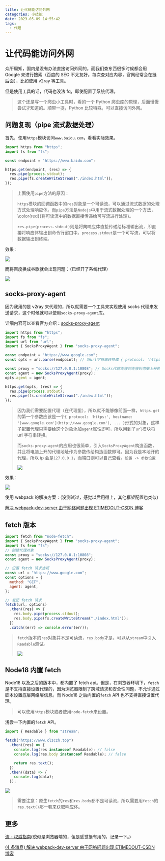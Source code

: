 ```yaml
---
title: 让代码能访问外网
categories: 小技能
date: 2023-05-09 14:55:42
tags:
  - 代理
---
```


# 让代码能访问外网

众所周知，国内是没有办法直接访问外网的，而我们查东西很多时候都会用 Google 来进行搜索（百度的 SEO 不太友好，每次查对应内容，官网经常会在挺后面），比如使用 v2ray 等工具。

但是使用工具的话，代码也没法 fq，即使配置了系统代理。

> 这个还是写一个爬虫小工具时，看的一个 Python 爬虫库的原理，后面慢慢尝试才知道的。顺带一提，Python 比较特殊，可以直接访问外网。

## 问题复现（pipe 流式数据处理）

首先，使用`https`模块访问`www.baidu.com`，看看实际效果。

```js
import https from "https";
import fs from "fs";

const endpoint = "https://www.baidu.com";

https.get(endpoint, (res) => {
  res.pipe(process.stdout);
  res.pipe(fs.createWriteStream("./index.html"));
});
```

> 上面使用`pipe`方法的原因：
>
> `https`模块的回调函数中的`res`对象是一个可读流，可以通过流式数据的处理方式处理响应体。而`pipe`方法是`Nodejs`中用于流式数据处理的一个方法，\color{red}{将可读流中的数据直接传递给可写流进行处理}。
>
> `res.pipe(process.stdout)`则是将向响应体直接传递给标准输出流，即直接将响应体输出到命令行窗口中。`process.stdout`是一个可写流，可以将数据输出到终端。

效果：

![](https://cdn.jsdelivr.net/gh/13535944743/CLZ_img@master/images/202304081053283.png)

而将百度换成谷歌就会出现问题：（已经开了系统代理）

![](https://cdn.jsdelivr.net/gh/13535944743/CLZ_img@master/images/202304081055947.png)

## socks-proxy-agent

因为我用的是 v2ray 来代理的，所以就需要一个工具来实现使用 socks 代理来发送请求，这个时候就可以使用`socks-proxy-agent`库。

详细内容可以查看官方介绍：[socks-proxy-agent](https://www.npmjs.com/package/socks-proxy-agent)

```js
import https from "https";
import fs from "fs";
import url from "url";
import { SocksProxyAgent } from "socks-proxy-agent";

const endpoint = "https://www.google.com";
const opts = url.parse(endpoint); // 将url字符串转换成 { protocol: 'https:', hostname: 'www.google.com', ... }的对象形式

const proxy = "socks://127.0.0.1:10808"; // Socks代理连接到连接到电脑上开的v2ray代理
const agent = new SocksProxyAgent(proxy);
opts.agent = agent;

https.get(opts, (res) => {
  res.pipe(process.stdout);
  res.pipe(fs.createWriteStream("./index.html"));
});
```

> 因为我们需要配置代理（在代理里），所以就不能够像前面一样，`https.get`的第一个参数应该是一个`{ protocol: 'https:', hostname: '[www.google.com'](http://www.google.com'), ... }`形式的对象，这样子配置代理只需要给这个对象添加`agent`属性即可，所以用到了`url`模块将 url 字符串转换。
>
> 而`socks-proxy-agent`的应用也很简单，引入`SocksProxyAgent`构造函数，并且将电脑上开的代理地址作为参数传给构造函数即可。因为我是本地开的代理，所以 ip 会是`127.0.0.1`，而端口则可以自己查看。`设置 -> 参数设置`
>
> ![](https://cdn.jsdelivr.net/gh/13535944743/CLZ_img@master/images/202304081119620.png)

效果：

![](https://cdn.jsdelivr.net/gh/13535944743/CLZ_img@master/images/202304081110692.png)

使用 webpack 的解决方案：(没测试过，感觉以后用得上，其他框架配置也类似)

[解决 webpack-dev-server 由于网络问题出现 ETIMEDOUT-CSDN 博客](https://blog.csdn.net/lwenwei/article/details/127552205)

## fetch 版本

```js
import fetch from "node-fetch";
import { SocksProxyAgent } from "socks-proxy-agent";
import fs from "fs";
// 创建代理对象
const proxy = "socks://127.0.0.1:10808";
const agent = new SocksProxyAgent(proxy);

// 设置 fetch 请求选项
const url = "https://www.google.com";
const options = {
  method: "GET",
  agent: agent,
};

// 发起 fetch 请求
fetch(url, options)
  .then((res) => {
    res.body.pipe(process.stdout);
    res.body.pipe(fs.createWriteStream("./index.html"));
  })
  .catch((err) => console.error(err));
```

> `fetch`版本的`res`对象并不是可读流，`res.body`才是，可以从`stream`中引入`Readable`测试。
>
> ![](https://cdn.jsdelivr.net/gh/13535944743/CLZ_img@master/images/202304081710966.png)

## Node18 内置 fetch

Node18 以及之后的版本中，都内置了 fetch api。但是，在浏览器环境下，`fetch`是不支持直接设置代理的，因为浏览器限制了跨域请求和安全性问题，不允许通过脚本设置底层网络层信息。而 Node18 之后内置的`fetch` API 也不支持直接设置代理。

> 可以使用`https`模块或者使用`node-fetch`来设置。

浅尝一下内置的`fetch` API。

```js
import { Readable } from "stream";

fetch("https://www.clzczh.top")
  .then((res) => {
    console.log(res instanceof Readable); // false
    console.log(res.body instanceof Readable); // false

    return res.text();
  })
  .then((data) => {
    console.log(data);
  });
```

![](https://cdn.jsdelivr.net/gh/13535944743/CLZ_img@master/images/202304081734866.png)

> 需要注意：原生`fetch`的`res`和`res.body`都不是可读流，所以需要用`fetch`的`res.text()`那一套来获取响应体。

## 更多

[流 - 权威指南](https://web.dev/i18n/zh/streams/#%E5%B0%86%E5%8F%AF%E8%AF%BB%E6%B5%81%E9%80%9A%E8%BF%87%E7%AE%A1%E9%81%93%E4%BC%A0%E8%BE%93%E5%88%B0%E5%8F%AF%E5%86%99%E6%B5%81)(貌似是浏览器端的，但是感觉挺有用的，记录一下。)

[(4 条消息) 解决 webpack-dev-server 由于网络问题出现 ETIMEDOUT-CSDN 博客](https://blog.csdn.net/lwenwei/article/details/127552205)
